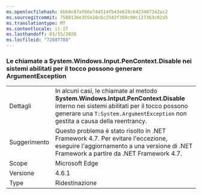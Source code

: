 ```yaml
---
ms.openlocfilehash: 6bb8c87af66e744514fb43e628c6423487342ac2
ms.sourcegitcommit: 7588136e355e10cbc2582f389c90c127363c02a5
ms.translationtype: MT
ms.contentlocale: it-IT
ms.lasthandoff: 03/15/2020
ms.locfileid: "72887788"
---
```

### <a name="calls-to-systemwindowsinputpencontextdisable-on-touch-enabled-systems-may-throw-an-argumentexception"></a>Le chiamate a System.Windows.Input.PenContext.Disable nei sistemi abilitati per il tocco possono generare ArgumentException

|   |   |
|---|---|
|Dettagli|In alcuni casi, le chiamate al metodo **System.Windows.Intput.PenContext.Disable** interno nei sistemi abilitati per il tocco possono generare una <code>T:System.ArgumentException</code> non gestita a causa della reentrancy.|
|Suggerimento|Questo problema è stato risolto in .NET Framework 4.7. Per evitare l'eccezione, eseguire l'aggiornamento a una versione di .NET Framework a partire da .NET Framework 4.7.|
|Scope|Microsoft Edge|
|Versione|4.6.1|
|Type|Ridestinazione|
